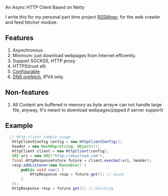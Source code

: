 An Async HTTP Client Based on Netty

I write this for my personal part time project
[RSSMiner](http://rssminer.net), for the web crawler and feed fetcher module.


Features
--------

1. Asynchronous
2. Minimum: just download webpages from Internet efficently.
3. Support SOCKS5, HTTP proxy
4. HTTPS(trust all)
5. [Configurable](https://github.com/shenfeng/netty-http/blob/master/src/java/me/shenfeng/http/HttpClientConfig.java)
6. [DNS prefetch](https://github.com/shenfeng/netty-http/blob/master/src/java/me/shenfeng/dns/DnsPrefecher.java),
IPV4 only.


Non-features
------------
1. All Content are buffered in memory as byte array=> can not handle
large file, anyway, It's meant to download webpages(zipped if server
support)


Example
-------

```java
  // Http client sample usage
   HttpClientConfig config = new HttpClientConfig();
   header = new HashMap<String, Object>();
   HttpClient client = new HttpClient(config);
   URI uri = new URI("http://onycloud.com");
   final HttpResponseFuture future = client.execGet(uri, header);
   resp.addListener(new Runnable() {
       public void run() {
           HttpResponse resp = future.get(); // async
       }
   });
   HttpResponse resp = future.get(); // blocking
```

